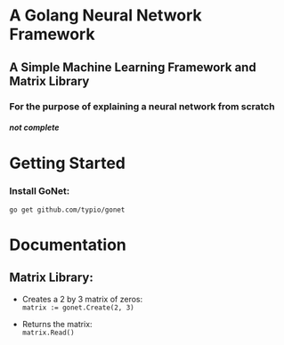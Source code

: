 # A **Go**lang Neural **Net**work Framework 

## A Simple Machine Learning Framework and Matrix Library
### For the purpose of explaining a neural network from scratch

#### *not complete*


# Getting Started
### Install GoNet:
`go get github.com/typio/gonet`

# Documentation
## Matrix Library:
* Creates a 2 by 3 matrix of zeros:  
    `matrix := gonet.Create(2, 3)`

* Returns the matrix:  
    `matrix.Read()`